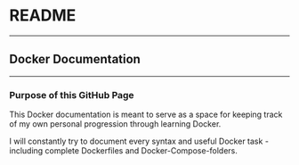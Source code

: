 # README

---

## Docker Documentation

--- 

### Purpose of this GitHub Page

This Docker documentation is meant to serve as a space for keeping track of my own personal progression through learning Docker. 

I will constantly try to document every syntax and useful Docker task - including complete Dockerfiles and Docker-Compose-folders. 